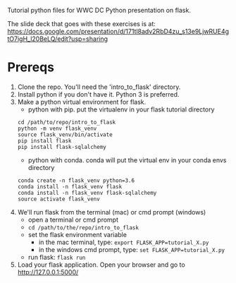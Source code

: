 Tutorial python files for WWC DC Python presentation on flask.

The slide deck that goes with these exercises is at: https://docs.google.com/presentation/d/171tl8adv2RbD4zu_s13e9LjwRUE4gtO7igH_l20BeLQ/edit?usp=sharing

# Prereqs
1. Clone the repo. You'll need the 'intro_to_flask' directory.
1. Install python if you don't have it. Python 3 is preferred.
1. Make a python virtual environment for flask.
    * python with pip. put the virtualenv in your flask tutorial directory
    ```
    cd /path/to/repo/intro_to_flask
    python -m venv flask_venv
    source flask_venv/bin/activate
    pip install flask
    pip install flask-sqlalchemy
    ```
    * python with conda. conda will put the virtual env in your conda envs directory
    ```
    conda create -n flask_venv python=3.6
    conda install -n flask_venv flask
    conda install -n flask_venv flask-sqlalchemy
    source activate flask_venv
	  ```
1. We'll run flask from the terminal (mac) or cmd prompt (windows)
   * open a terminal or cmd prompt
   * `cd /path/to/the/repo/intro_to_flask`
   * set the flask environment variable
     * in the mac terminal, type: `export FLASK_APP=tutorial_X.py`
     * in the windows cmd prompt, type: `set FLASK_APP=tutorial_X.py`
   * run flask: `flask run`
1. Load your flask application. Open your browser and go to http://127.0.0.1:5000/
